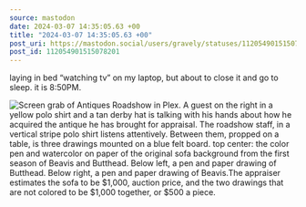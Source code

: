 ```yaml
---
source: mastodon
date: 2024-03-07 14:35:05.63 +00
title: "2024-03-07 14:35:05.63 +00"
post_uri: https://mastodon.social/users/gravely/statuses/112054901515078201
post_id: 112054901515078201
---
```

laying in bed “watching tv” on my laptop, but about to close it and go to sleep. it is 8:50PM.


![Screen grab of Antiques Roadshow in Plex. A guest on the right in a yellow polo shirt and a tan derby hat is talking with his hands about how he acquired the antique he has brought for appraisal. The roadshow staff, in a vertical stripe polo shirt listens attentively. Between them, propped on a table, is three drawings mounted on a blue felt board. top center: the color pen and watercolor on paper of the original sofa background from the first season of Beavis and Butthead. Below left, a pen and paper drawing of Butthead. Below right, a pen and paper drawing of Beavis.The appraiser estimates the sofa to be $1,000, auction price, and the two drawings that are not colored to be $1,000 together, or $500 a piece.](/images/112054901223956856.png)

